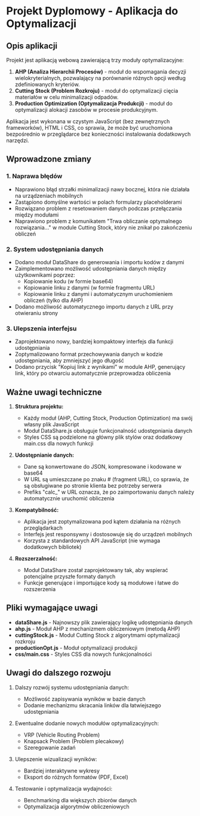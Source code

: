 # Projekt Dyplomowy - Aplikacja do Optymalizacji

## Opis aplikacji

Projekt jest aplikacją webową zawierającą trzy moduły optymalizacyjne:

1. **AHP (Analiza Hierarchii Procesów)** - moduł do wspomagania decyzji wielokryterialnych, pozwalający na porównanie różnych opcji według zdefiniowanych kryteriów.
2. **Cutting Stock (Problem Rozkroju)** - moduł do optymalizacji cięcia materiałów w celu minimalizacji odpadów.
3. **Production Optimization (Optymalizacja Produkcji)** - moduł do optymalizacji alokacji zasobów w procesie produkcyjnym.

Aplikacja jest wykonana w czystym JavaScript (bez zewnętrznych frameworków), HTML i CSS, co sprawia, że może być uruchomiona bezpośrednio w przeglądarce bez konieczności instalowania dodatkowych narzędzi.

## Wprowadzone zmiany

### 1. Naprawa błędów
- Naprawiono błąd strzałki minimalizacji nawy bocznej, która nie działała na urządzeniach mobilnych
- Zastąpiono domyślne wartości w polach formularzy placeholderami
- Rozwiązano problem z resetowaniem danych podczas przełączania między modułami
- Naprawiono problem z komunikatem "Trwa obliczanie optymalnego rozwiązania..." w module Cutting Stock, który nie znikał po zakończeniu obliczeń

### 2. System udostępniania danych
- Dodano moduł DataShare do generowania i importu kodów z danymi
- Zaimplementowano możliwość udostępniania danych między użytkownikami poprzez:
  - Kopiowanie kodu (w formie base64)
  - Kopiowanie linku z danymi (w formie fragmentu URL)
  - Kopiowanie linku z danymi i automatycznym uruchomieniem obliczeń (tylko dla AHP)
- Dodano możliwość automatycznego importu danych z URL przy otwieraniu strony

### 3. Ulepszenia interfejsu
- Zaprojektowano nowy, bardziej kompaktowy interfejs dla funkcji udostępniania
- Zoptymalizowano format przechowywania danych w kodzie udostępniania, aby zmniejszyć jego długość
- Dodano przycisk "Kopiuj link z wynikami" w module AHP, generujący link, który po otwarciu automatycznie przeprowadza obliczenia

## Ważne uwagi techniczne

1. **Struktura projektu:**
   - Każdy moduł (AHP, Cutting Stock, Production Optimization) ma swój własny plik JavaScript
   - Moduł DataShare.js obsługuje funkcjonalność udostępniania danych
   - Styles CSS są podzielone na główny plik stylów oraz dodatkowy main.css dla nowych funkcji

2. **Udostępnianie danych:**
   - Dane są konwertowane do JSON, kompresowane i kodowane w base64
   - W URL są umieszczane po znaku # (fragment URL), co sprawia, że są obsługiwane po stronie klienta bez potrzeby serwera
   - Prefiks "calc_" w URL oznacza, że po zaimportowaniu danych należy automatycznie uruchomić obliczenia

3. **Kompatybilność:**
   - Aplikacja jest zoptymalizowana pod kątem działania na różnych przeglądarkach
   - Interfejs jest responsywny i dostosowuje się do urządzeń mobilnych
   - Korzysta z standardowych API JavaScript (nie wymaga dodatkowych bibliotek)

4. **Rozszerzalność:**
   - Moduł DataShare został zaprojektowany tak, aby wspierać potencjalne przyszłe formaty danych
   - Funkcje generujące i importujące kody są modułowe i łatwe do rozszerzenia

## Pliki wymagające uwagi

- **dataShare.js** - Najnowszy plik zawierający logikę udostępniania danych
- **ahp.js** - Moduł AHP z mechanizmem obliczeniowym (metodą AHP)
- **cuttingStock.js** - Moduł Cutting Stock z algorytmami optymalizacji rozkroju
- **productionOpt.js** - Moduł optymalizacji produkcji
- **css/main.css** - Styles CSS dla nowych funkcjonalności

## Uwagi do dalszego rozwoju

1. Dalszy rozwój systemu udostępniania danych:
   - Możliwość zapisywania wyników w bazie danych
   - Dodanie mechanizmu skracania linków dla łatwiejszego udostępniania

2. Ewentualne dodanie nowych modułów optymalizacyjnych:
   - VRP (Vehicle Routing Problem)
   - Knapsack Problem (Problem plecakowy)
   - Szeregowanie zadań

3. Ulepszenie wizualizacji wyników:
   - Bardziej interaktywne wykresy
   - Eksport do różnych formatów (PDF, Excel)

4. Testowanie i optymalizacja wydajności:
   - Benchmarking dla większych zbiorów danych
   - Optymalizacja algorytmów obliczeniowych 